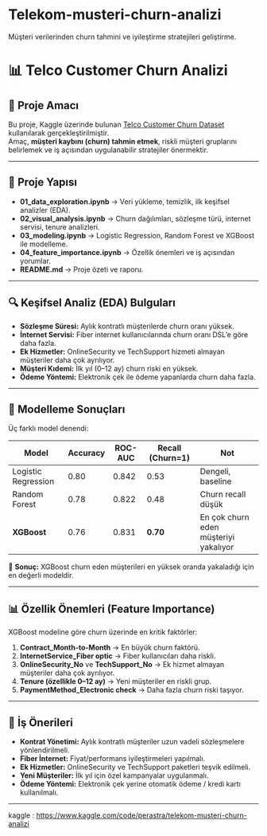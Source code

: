 # Telekom-musteri-churn-analizi
Müşteri verilerinden churn tahmini ve iyileştirme stratejileri geliştirme.
# 📊 Telco Customer Churn Analizi

## 🎯 Proje Amacı
Bu proje, Kaggle üzerinde bulunan [Telco Customer Churn Dataset](https://www.kaggle.com/datasets/blastchar/telco-customer-churn) kullanılarak gerçekleştirilmiştir.  
Amaç, **müşteri kaybını (churn) tahmin etmek**, riskli müşteri gruplarını belirlemek ve iş açısından uygulanabilir stratejiler önermektir.  

---

## 📂 Proje Yapısı
- **01_data_exploration.ipynb** → Veri yükleme, temizlik, ilk keşifsel analizler (EDA).  
- **02_visual_analysis.ipynb** → Churn dağılımları, sözleşme türü, internet servisi, tenure analizleri.  
- **03_modeling.ipynb** → Logistic Regression, Random Forest ve XGBoost ile modelleme.  
- **04_feature_importance.ipynb** → Özellik önemleri ve iş açısından yorumlar.  
- **README.md** → Proje özeti ve raporu.  

---

## 🔍 Keşifsel Analiz (EDA) Bulguları
- **Sözleşme Süresi:** Aylık kontratlı müşterilerde churn oranı yüksek.  
- **İnternet Servisi:** Fiber internet kullanıcılarında churn oranı DSL’e göre daha fazla.  
- **Ek Hizmetler:** OnlineSecurity ve TechSupport hizmeti almayan müşteriler daha çok ayrılıyor.  
- **Müşteri Kıdemi:** İlk yıl (0–12 ay) churn riski en yüksek.  
- **Ödeme Yöntemi:** Elektronik çek ile ödeme yapanlarda churn daha fazla.  

---

## 🤖 Modelleme Sonuçları
Üç farklı model denendi:

| Model | Accuracy | ROC-AUC | Recall (Churn=1) | Not |
|-------|----------|---------|------------------|-----|
| Logistic Regression | 0.80 | 0.842 | 0.53 | Dengeli, baseline |
| Random Forest | 0.78 | 0.822 | 0.48 | Churn recall düşük |
| **XGBoost** | 0.76 | 0.831 | **0.70** | En çok churn eden müşteriyi yakalıyor |

📌 **Sonuç:** XGBoost churn eden müşterileri en yüksek oranda yakaladığı için en değerli modeldir.  

---

## 📊 Özellik Önemleri (Feature Importance)
XGBoost modeline göre churn üzerinde en kritik faktörler:  
1. **Contract_Month-to-Month** → En büyük churn faktörü.  
2. **InternetService_Fiber optic** → Fiber kullanıcıları daha riskli.  
3. **OnlineSecurity_No** ve **TechSupport_No** → Ek hizmet almayan müşteriler daha çok ayrılıyor.  
4. **Tenure (özellikle 0–12 ay)** → Yeni müşteriler en riskli grup.  
5. **PaymentMethod_Electronic check** → Daha fazla churn riski taşıyor.  

---

## 🎯 İş Önerileri
- **Kontrat Yönetimi:** Aylık kontratlı müşteriler uzun vadeli sözleşmelere yönlendirilmeli.  
- **Fiber İnternet:** Fiyat/performans iyileştirmeleri yapılmalı.  
- **Ek Hizmetler:** OnlineSecurity ve TechSupport paketleri teşvik edilmeli.  
- **Yeni Müşteriler:** İlk yıl için özel kampanyalar uygulanmalı.  
- **Ödeme Yöntemi:** Elektronik çek yerine otomatik ödeme / kredi kartı kullanılmalı.  

---

kaggle : https://www.kaggle.com/code/perastra/telekom-musteri-churn-analizi
